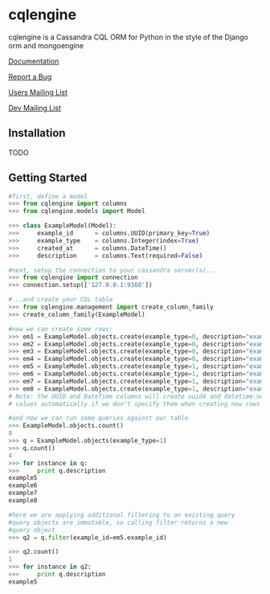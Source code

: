 cqlengine
===============

cqlengine is a Cassandra CQL ORM for Python in the style of the Django orm and mongoengine

[Documentation](https://github.com/bdeggleston/cqlengine/wiki/cqlengine-documentation)

[Report a Bug](https://github.com/bdeggleston/cqlengine/issues)

[Users Mailing List](https://groups.google.com/forum/?fromgroups#!forum/cqlengine-users)

[Dev Mailing List](https://groups.google.com/forum/?fromgroups#!forum/cqlengine-dev)

## Installation
TODO

## Getting Started

```python
#first, define a model
>>> from cqlengine import columns
>>> from cqlengine.models import Model

>>> class ExampleModel(Model):
>>>     example_id      = columns.UUID(primary_key=True)  
>>>     example_type    = columns.Integer(index=True)
>>>     created_at      = columns.DateTime()
>>>     description     = columns.Text(required=False)

#next, setup the connection to your cassandra server(s)...
>>> from cqlengine import connection
>>> connection.setup(['127.0.0.1:9160'])

#...and create your CQL table
>>> from cqlengine.management import create_column_family
>>> create_column_family(ExampleModel)

#now we can create some rows:
>>> em1 = ExampleModel.objects.create(example_type=0, description="example1")
>>> em2 = ExampleModel.objects.create(example_type=0, description="example2")
>>> em3 = ExampleModel.objects.create(example_type=0, description="example3")
>>> em4 = ExampleModel.objects.create(example_type=0, description="example4")
>>> em5 = ExampleModel.objects.create(example_type=1, description="example5")
>>> em6 = ExampleModel.objects.create(example_type=1, description="example6")
>>> em7 = ExampleModel.objects.create(example_type=1, description="example7")
>>> em8 = ExampleModel.objects.create(example_type=1, description="example8")
# Note: the UUID and DateTime columns will create uuid4 and datetime.now
# values automatically if we don't specify them when creating new rows

#and now we can run some queries against our table
>>> ExampleModel.objects.count()
8
>>> q = ExampleModel.objects(example_type=1)
>>> q.count()
4
>>> for instance in q:
>>>     print q.description
example5
example6
example7
example8

#here we are applying additional filtering to an existing query
#query objects are immutable, so calling filter returns a new
#query object
>>> q2 = q.filter(example_id=em5.example_id)

>>> q2.count()
1
>>> for instance in q2:
>>>     print q.description
example5
```
